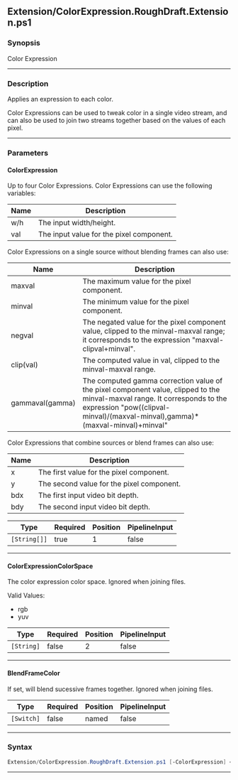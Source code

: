 
Extension/ColorExpression.RoughDraft.Extension.ps1
--------------------------------------------------
### Synopsis
Color Expression

---
### Description

Applies an expression to each color.

Color Expressions can be used to tweak color in a single video stream,
and can also be used to join two streams together based on the values of each pixel.

---
### Parameters
#### **ColorExpression**

Up to four Color Expressions.
Color Expressions can use the following variables:

|Name|Description|
|-|-|
|w/h|The input width/height.|
|val|The input value for the pixel component.|

Color Expressions on a single source without blending frames can also use:

|Name|Description|
|-|-|
|maxval|The maximum value for the pixel component.|
|minval|The minimum value for the pixel component.|
|negval|The negated value for the pixel component value, clipped to the minval-maxval range; it corresponds to the expression "maxval-clipval+minval".|
|clip(val)|The computed value in val, clipped to the minval-maxval range.|
|gammaval(gamma)|The computed gamma correction value of the pixel component value, clipped to the minval-maxval range. It corresponds to the expression "pow((clipval-minval)/(maxval-minval)\,gamma)*(maxval-minval)+minval"|

Color Expressions that combine sources or blend frames can also use:

|Name|Description|
|-|-|
|x|The first value for the pixel component.|
|y|The second value for the pixel component.|
|bdx|The first input video bit depth.|
|bdy|The second input video bit depth.|






|Type        |Required|Position|PipelineInput|
|------------|--------|--------|-------------|
|`[String[]]`|true    |1       |false        |



---
#### **ColorExpressionColorSpace**

The color expression color space.  Ignored when joining files.



Valid Values:

* rgb
* yuv






|Type      |Required|Position|PipelineInput|
|----------|--------|--------|-------------|
|`[String]`|false   |2       |false        |



---
#### **BlendFrameColor**

If set, will blend sucessive frames together.  Ignored when joining files.






|Type      |Required|Position|PipelineInput|
|----------|--------|--------|-------------|
|`[Switch]`|false   |named   |false        |



---
### Syntax
```PowerShell
Extension/ColorExpression.RoughDraft.Extension.ps1 [-ColorExpression] <String[]> [[-ColorExpressionColorSpace] <String>] [-BlendFrameColor] [<CommonParameters>]
```
---




